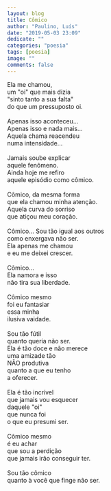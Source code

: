 ```yaml
---
layout: blog
title: Cômico
author: "Paulino, Luís"
date: "2019-05-03 23:09"
dedicate: ""
categories: "poesia"
tags: [poesia]
image: ""
comments: false
---
```


Ela me chamou,\
um "oi" que mais dizia\
"sinto tanto a sua falta"\
do que um pressuposto oi.\
\
Apenas isso aconteceu...\
Apenas isso e nada mais...\
Aquela chama reacendeu\
numa intensidade...\
\
Jamais soube explicar\
aquele fenômeno.\
Ainda hoje me refiro\
aquele episódio como cômico.\
\
Cômico, da mesma forma\
que ela chamou minha atenção.\
Aquela curva do sorriso\
que atiçou meu coração.\
\
Cômico... Sou tão igual aos outros\
como enxergava não ser.\
Ela apenas me chamou\
e eu me deixei crescer.\
\
Cômico...\
Ela namora e isso\
não tira sua liberdade.\
\
Cômico mesmo\
foi eu fantasiar\
essa minha\
ilusiva vaidade.\
\
Sou tão fútil\
quanto queria não ser.\
Ela é tão doce e não merece\
uma amizade tão\
NÃO produtiva\
quanto a que eu tenho\
a oferecer.\
\
Ela é tão incrível\
que jamais vou esquecer\
daquele "oi"\
que nunca foi\
o que eu presumi ser.\
\
Cômico mesmo\
é eu achar\
que sou a perdição\
que jamais irão conseguir ter.\
\
Sou tão cômico\
quanto à você que finge não ser.
